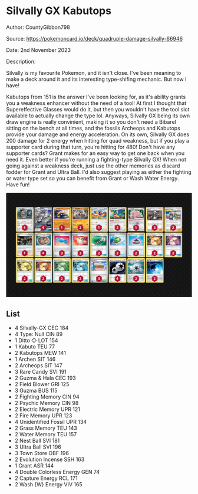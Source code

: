 # Silvally GX Kabutops

Author: CountyGibbon798

Source: <https://pokemoncard.io/deck/quadruple-damage-silvally-66946>

Date: 2nd November 2023

Description:

Silvally is my favourite Pokemon, and it isn't close. I've been meaning to make a deck around it and its interesting type-shifing mechanic. But now I have!

Kabutops from 151 is the answer I've been looking for, as it's ability grants you a weakness enhancer without the need of a tool! At first I thought that Supereffective Glasses would do it, but then you wouldn't have the tool slot available to actually change the type lol. Anyways, Silvally GX being its own draw engine is really convinient, making it so you don't need a Bibarel sitting on the bench at all times, and the fossils Archeops and Kabutops provide your damage and energy acceleration. On its own, Silvally GX does 200 damage for 2 energy when hitting for quad weakness, but if you play a supporter card during that turn, you're hitting for 480! Don't have any supporter cards? Grant makes for an easy way to get one back when you need it. Even better if you're running a fighting-type Silvally GX! When not going against a weakness deck, just use the other memories as discard fodder for Grant and Ultra Ball. I'd also suggest playing as either the fighting or water type set so you can benefit from Grant or Wash Water Energy. Have fun!

![decklist](../../images/PAR/Silvally%20GX%20Kabutops/1-%20Silvally%20GX%20Kabutops.png)

## List

* 4 Silvally-GX CEC 184
* 4 Type: Null CIN 89
* 1 Ditto ◇ LOT 154
* 1 Kabuto TEU 77
* 2 Kabutops MEW 141
* 1 Archen SIT 146
* 2 Archeops SIT 147
* 3 Rare Candy SVI 191
* 2 Guzma & Hala CEC 193
* 2 Field Blower GRI 125
* 3 Guzma BUS 115
* 2 Fighting Memory CIN 94
* 2 Psychic Memory CIN 98
* 2 Electric Memory UPR 121
* 2 Fire Memory UPR 123
* 4 Unidentified Fossil UPR 134
* 2 Grass Memory TEU 143
* 2 Water Memory TEU 157
* 2 Nest Ball SVI 181
* 3 Ultra Ball SVI 196
* 3 Town Store OBF 196
* 2 Evolution Incense SSH 163
* 1 Grant ASR 144
* 4 Double Colorless Energy GEN 74
* 2 Capture Energy RCL 171
* 2 Wash {W} Energy VIV 165
